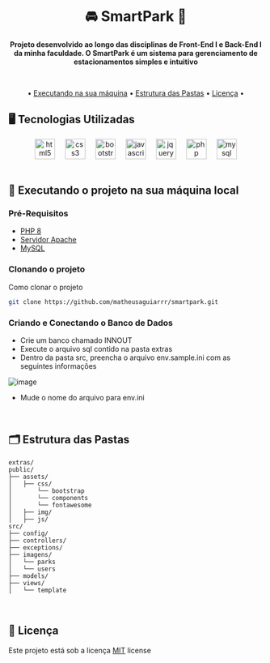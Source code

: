 <h1 align="center" style="font-weight: bold;">🚘 SmartPark 🛜</h1>

<p align="center">
  <b>Projeto desenvolvido ao longo das disciplinas de Front-End I e Back-End I da minha faculdade. O SmartPark é um sistema para gerenciamento de estacionamentos simples e intuitivo</b>
</p>

<br>
<p align="center">
  • <a href="#executando">Executando na sua máquina</a> •
  <a href="#pastas">Estrutura das Pastas</a> •
  <a href="#licenca">Licença</a> •
</p>

<h2> 🖥️ Tecnologias Utilizadas</h2>

<div align="center"> 
  <img src="https://cdn.jsdelivr.net/gh/devicons/devicon/icons/html5/html5-original.svg" height="40" alt="html5 logo"  />
  <img width="12" />
  <img src="https://cdn.jsdelivr.net/gh/devicons/devicon/icons/css3/css3-original.svg" height="40" alt="css3 logo"  />
  <img width="12" />
  <img src="https://cdn.jsdelivr.net/gh/devicons/devicon/icons/bootstrap/bootstrap-original.svg" height="40" alt="bootstrap logo"  />
  <img width="12" />
  <img src="https://cdn.jsdelivr.net/gh/devicons/devicon/icons/javascript/javascript-original.svg" height="40" alt="javascript logo"  />
  <img width="12" />
  <img src="https://cdn.simpleicons.org/jquery/0769AD" height="40" alt="jquery logo"  />
  <img width="12" />
  <img src="https://cdn.jsdelivr.net/gh/devicons/devicon/icons/php/php-original.svg" height="40" alt="php logo"  />
  <img width="12" />
  <img src="https://cdn.jsdelivr.net/gh/devicons/devicon/icons/mysql/mysql-original.svg" height="40" alt="mysql logo"  />
</div>

<br>
<h2 id="executando">🚀 Executando o projeto na sua máquina local</h2>

<h3>Pré-Requisitos</h3>

- [PHP 8](https://github.com)
- [Servidor Apache](https://www.apachefriends.org/pt_br/download.html)
- [MySQL](https://dev.mysql.com/downloads/installer/)

<h3>Clonando o projeto</h3>

Como clonar o projeto

```bash
git clone https://github.com/matheusaguiarrr/smartpark.git
```

<h3>Criando e Conectando o Banco de Dados</h3>

- Crie um banco chamado INNOUT
- Execute o arquivo sql contido na pasta extras
- Dentro da pasta src, preencha o arquivo env.sample.ini com as seguintes informações
 
![image](https://github.com/matheusaguiarrr/InNout/assets/106553412/0299438c-f572-4b51-9605-945cc6c0f299)

- Mude o nome do arquivo para env.ini

<br>
<h2 id="pastas">🗂️ Estrutura das Pastas</h2>

```
extras/
public/
├── assets/
│   ├── css/
│       └── bootstrap
│       └── components
│       └── fontawesome
│   ├── img/ 
│   ├── js/
src/
├── config/
├── controllers/
├── exceptions/
├── imagens/
│   └── parks
│   └── users
├── models/
├── views/
│   └── template
```
<br>
<h2 id="licenca">📝 Licença</h2>

Este projeto está sob a licença [MIT](LICENSE) license

